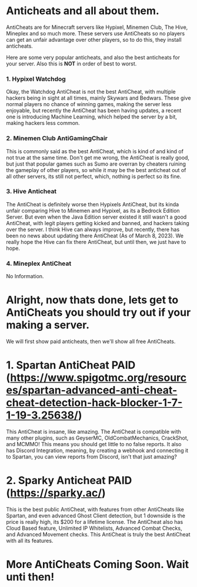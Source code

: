 # Anticheats and all about them.
AntiCheats are for Minecraft servers like Hypixel, Minemen Club, The Hive, Mineplex and so much more. These servers use AntiCheats so no players can get an unfair advantage over other players, so to do this, they install anticheats.

Here are some very popular anticheats, and also the best anticheats for your server. Also this is **NOT** in order of best to worst.

### 1. Hypixel Watchdog
Okay, the Watchdog AntiCheat is not the best AntiCheat, with multiple hackers being in sight at all times, mainly Skywars and Bedwars. These give normal players no chance of winning games, making the server less enjoyable, but recently the AntiCheat has been having updates, a recent one is introducing Machine Learning, which helped the server by a bit, making hackers less common.
### 2. Minemen Club AntiGamingChair
This is commonly said as the best AntiCheat, which is kind of and kind of not true at the same time. Don't get me wrong, the AntiCheat is really good, but just that popular games such as Sumo are overran by cheaters ruining the gameplay of other players, so while it may be the best anticheat out of all other servers, its still not perfect, which, nothing is perfect so its fine.
### 3. Hive Anticheat
The AntiCheat is definitely worse then Hypixels AntiCheat, but its kinda unfair comparing Hive to Minemen and Hypixel, as its a Bedrock Edition Server. But even when the Java Edition server existed it still wasn't a good AntiCheat, with legit players getting kicked and banned, and hackers taking over the server. I think Hive can always improve, but recently, there has been no news about updating there AntiCheat (As of March 8, 2023). We really hope the Hive can fix there AntiCheat, but until then, we just have to hope.

### 4. Mineplex AntiCheat
No Information.

# Alright, now thats done, lets get to AntiCheats you should try out if your making a server.
We will first show paid anticheats, then we'll show all free AntiCheats.

# 1. Spartan AntiCheat PAID (https://www.spigotmc.org/resources/spartan-advanced-anti-cheat-cheat-detection-hack-blocker-1-7-1-19-3.25638/)
This AntiCheat is insane, like amazing. The AntiCheat is compatible with many other plugins, such as GeyserMC, OldCombatMechanics, CrackShot, and MCMMO! This means you should get little to no false reports. It also has Discord Integration, meaning, by creating a webhook and connecting it to Spartan, you can view reports from Discord, isn't that just amazing? 
# 2. Sparky Anticheat PAID (https://sparky.ac/)
This is the best public AntiCheat, with features from other AntiCheats like Spartan, and even advanced Ghost Client detection, but 1 downside is the price is really high, its $200 for a lifetime license. The AntiCheat also has Cloud Based feature, Unlimited IP Whitelists, Advanced Combat Checks, and Advanced Movement checks. This AntiCheat is truly the best AntiCheat with all its features.
# More AntiCheats Coming Soon. Wait unti then!
